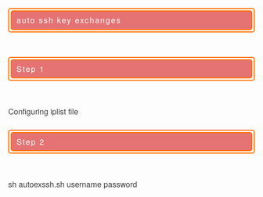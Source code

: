 <div class="output_wrapper" id="output_wrapper_id" style="font-size: 16px; color: rgb(62, 62, 62); line-height: 1.6; word-spacing: 0px; letter-spacing: 0px; font-family: 'Helvetica Neue', Helvetica, 'Hiragino Sans GB', 'Microsoft YaHei', Arial, sans-serif;"><h3 id="hautosshkeyexchanges" style="color: inherit; line-height: inherit; padding: 0px; margin: 1.5em 0px; border: 2px solid rgb(255, 111, 0); margin-bottom: 50px; font-size: 1em; border-radius: 5px; letter-spacing: 2px; font-weight: normal;"><span style="font-size: inherit; line-height: inherit; display: block; color: rgb(255, 255, 255); background: rgb(229, 115, 115); padding: 5px 10px; margin: 3px; border: 2px solid rgb(255, 111, 0); border-radius: 5px;">auto ssh key exchanges</span></h3>
<h3 id="hstep1" style="color: inherit; line-height: inherit; padding: 0px; margin: 1.5em 0px; border: 2px solid rgb(255, 111, 0); margin-bottom: 50px; font-size: 1em; border-radius: 5px; letter-spacing: 2px; font-weight: normal;"><span style="font-size: inherit; line-height: inherit; display: block; color: rgb(255, 255, 255); background: rgb(229, 115, 115); padding: 5px 10px; margin: 3px; border: 2px solid rgb(255, 111, 0); border-radius: 5px;">Step 1</span></h3>
<p style="font-size: inherit; color: inherit; line-height: inherit; padding: 0px; margin: 1.5em 0px;">Configuring iplist file</p>
<h3 id="hstep2" style="color: inherit; line-height: inherit; padding: 0px; margin: 1.5em 0px; border: 2px solid rgb(255, 111, 0); margin-bottom: 50px; font-size: 1em; border-radius: 5px; letter-spacing: 2px; font-weight: normal;"><span style="font-size: inherit; line-height: inherit; display: block; color: rgb(255, 255, 255); background: rgb(229, 115, 115); padding: 5px 10px; margin: 3px; border: 2px solid rgb(255, 111, 0); border-radius: 5px;">Step 2</span></h3>
<p style="font-size: inherit; color: inherit; line-height: inherit; padding: 0px; margin: 1.5em 0px;">sh autoexssh.sh username password</p></div>
